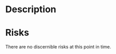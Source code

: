 # Description
<!--- Describe your changes in detail -->

# Risks
There are no discernible risks at this point in time.
